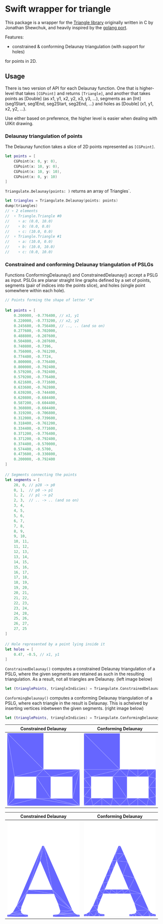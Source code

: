 # Swift wrapper for triangle

This package is a wrapper for the [Triangle library](https://www.cs.cmu.edu/~quake/triangle.html) originally written in C by Jonathan Shewchuk, and heavily inspired by the [golang port](https://github.com/pradeep-pyro/triangle).

Features:
 - constrained & conforming Delaunay triangulation (with support for holes)
 <!-- - triangle mesh generation with area and angle constraints -->

for points in 2D.


## Usage

There is two version of API for each Delaunay function. One that is higher-level that takes `[CGPoint]` and returns `[Triangle]`, and another that takes points as [Double] (as x1, y1, x2, y2, x3, y3, ...), segments as an [Int] (seg1Start, seg1End, seg2Start, seg2End, ...) and holes as [Double] (x1, y1, x2, y2, ...). 

Use either based on preference, the higher level is easier when dealing with UIKit drawing.

### Delaunay triangulation of points

The Delaunay function takes a slice of 2D points represented as `[CGPoint]`.

```swift
let points = [
    CGPoint(x: 0, y: 0),
    CGPoint(x: 10, y: 0),
    CGPoint(x: 10, y: 10),
    CGPoint(x: 0, y: 10)
]
```

`Triangulate.Delaunay(points: )` returns an array of Triangles`.
``` swift
let triangles = Triangulate.Delaunay(points: points)
dump(triangles)
// ▿ 2 elements
//  ▿ Triangle.Triangle #0
//    ▿ a: (0.0, 10.0)
//    ▿ b: (0.0, 0.0)
//    ▿ c: (10.0, 0.0)
//  ▿ Triangle.Triangle #1
//    ▿ a: (10.0, 0.0)
//    ▿ b: (10.0, 10.0)
//    ▿ c: (0.0, 10.0)
```

### Constrained and conforming Delaunay triangulation of PSLGs

Functions ConformingDelaunay() and ConstrainedDelaunay() accept a PSLG as input. PSLGs are planar straight line graphs defined by a set of points, segments (pair of indices into the points slice), and holes (single point somewhere within each hole).

```swift
// Points forming the shape of letter "A"

let points = [
    0.200000, -0.776400, // x1, y1
    0.220000, -0.773200, // x2, y2
    0.245600, -0.756400, // .., .. (and so on)
    0.277600, -0.702000,
    0.488800, -0.207600,
    0.504800, -0.207600,
    0.740800, -0.7396,
    0.756000, -0.761200,
    0.774400, -0.7724,
    0.800000, -0.776400,
    0.800000, -0.792400,
    0.579200, -0.792400,
    0.579200, -0.776400,
    0.621600, -0.771600,
    0.633600, -0.762800,
    0.639200, -0.744400,
    0.620800, -0.684400,
    0.587200, -0.604400,
    0.360800, -0.604400,
    0.319200, -0.706800,
    0.312000, -0.739600,
    0.318400, -0.761200,
    0.334400, -0.771600,
    0.371200, -0.776400,
    0.371200, -0.792400,
    0.374400, -0.570000,
    0.574400, -0.5700,
    0.473600, -0.330800,
    0.200000, -0.792400
]

// Segments connecting the points
let segments = [
    28, 0, // p28 -> p0
    0, 1,  // p0 -> p1
    1, 2,  // p1 -> p2
    2, 3,  // .. -> .. (and so on)
    3, 4,
    4, 5,
    5, 6,
    6, 7,
    7, 8,
    8, 9,
    9, 10,
    10, 11,
    11, 12,
    12, 13,
    13, 14,
    14, 15,
    15, 16,
    16, 17,
    17, 18,
    18, 19,
    19, 20,
    20, 21,
    21, 22,
    22, 23,
    23, 24,
    24, 28,
    25, 26,
    26, 27,
    27, 25
]

// Hole represented by a point lying inside it 
let holes = [
    0.47, -0.5, // x1, y1
]

```

`ConstrainedDelaunay()` computes a constrained Delaunay triangulation of a PSLG, where the given segments are retained as such in the resulting triangulation. As a result, not all triangles are Delaunay. (left image below)
```swift
let (trianglePoints, triangleIndicies) = Triangulate.ConstrainedDelaunay(points: points, segments: segments, holes: holes)
```

`ConformingDelaunay()` computes a conforming Delaunay triangulation of a PSLG, where each triangle in the result is Delaunay. This is acheived by inserting vertices inbetween the given segments. (right image below)
```swift
let (trianglePoints, triangleIndicies) = Triangulate.ConformingDelaunay(points: points, segments: segments, holes: holes)
```

| Constrained Delaunay | Conforming Delaunay |
| :---: | :---: |
| ![](ConstrainedDelaunay-triangles.png) | ![](ConformingDelaunay-triangles.png) |

| Constrained Delaunay | Conforming Delaunay |
| :---: | :---: |
| ![](ConstrainedDelaunay-A-triangles.png) | ![](ConformingDelaunay-A-triangles.png) |
